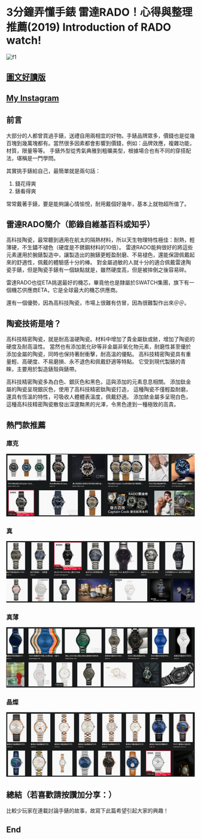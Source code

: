 # 3分鐘弄懂手錶 雷達RADO！心得與整理推薦(2019) Introduction of RADO watch!
![f1](https://github.com/HCH1/blog/blob/master/fig/watch40.png)

## [圖文好讀版]()
## [My Instagram](https://www.instagram.com/redbox111)

## 前言
大部分的人都曾買過手錶，送禮自用兩相宜的好物。手錶品牌眾多，價錢也是從幾百塊到幾萬塊都有。當然很多因素都會影響到價錢，例如：品牌效應，複雜功能，材質，限量等等。
手錶外型從秀氣典雅到粗曠美型，根據場合也有不同的穿搭配法，堪稱是一門學問。

其實挑手錶給自己，最簡單就是兩句話：
1. 錢花得爽
1. 錶看得爽

常常戴著手錶，要是能夠讓心情愉悅，耐用戴個好幾年，基本上就物超所值了。

## 雷達RADO簡介（節錄自維基百科或知乎）
高科技陶瓷，最常聽到適用在航太的隔熱材料，所以天生物理特性極佳：耐熱，輕薄硬，不生鏽不褪色（硬度是不銹鋼材料的10倍）。
雷達RADO能夠很好的將這些元素運用於腕錶製造中，讓製造出的腕錶更輕盈耐磨、不易褪色，還能保證佩戴起來的舒適性，佩戴的體驗感十分的棒。
對金屬過敏的人就十分的適合佩戴雷達陶瓷手錶，但是陶瓷手錶有一個缺點就是，雖然硬度高，但是被摔倒之後容易碎。

雷達RADO也從ETA挑選最好的機芯，畢竟他也是隸屬於SWATCH集團，旗下有一個機芯供應商ETA，它是全球最大的機芯供應商。

還有一個優勢，因為高科技陶瓷，市場上很難有仿冒，因為很難製作出來＠＠。

## 陶瓷技術是啥？
高科技精密陶瓷，就是耐高溫硬陶瓷。材料中增加了貴金屬鈦或銥，增加了陶瓷的硬度及耐高溫性。
當然也有添加氮化矽等非金屬非氧化物元素，耐磨性甚至優於添加金屬的陶瓷，同時也保持著耐衝擊，耐高溫的優點。
高科技精密陶瓷具有重量輕、高硬度、不易磨損、永不退色和佩戴舒適等特點。
它受到現代製錶的青睞，主要用於製造錶殼與錶帶。

高科技精密陶瓷多為白色、銀灰色和黑色，這與添加的元素息息相關。
添加鈦金屬的陶瓷呈現銀灰色，使用了高科技精密鈦陶瓷打造，
這種陶瓷不僅輕盈耐磨，還具有恆溫的特性，可吸收人體體表溫度，佩戴舒適。
添加銥金屬多呈現白色，這種高科技精密陶瓷散發出深邃黝黑的光澤，令黑色達到一種極致的高貴。


## 熱門款推薦
### 庫克
![f1](https://github.com/HCH1/blog/blob/master/fig/watch41a.png)

### 真
![f1](https://github.com/HCH1/blog/blob/master/fig/watch41b.png)

### 真薄
![f1](https://github.com/HCH1/blog/blob/master/fig/watch41c.png)

### 晶燦
![f1](https://github.com/HCH1/blog/blob/master/fig/watch41d.png)


## 總結（若喜歡請按讚加分享：）
比較少玩家在連載討論手錶的故事，故寫下此篇希望引起大家的興趣！

## End
